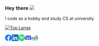 ### Hey there <img src="https://media.giphy.com/media/hvRJCLFzcasrR4ia7z/giphy.gif" width="25px">

I code as a hobby and study CS at university

[![Top Langs](https://github-readme-stats.vercel.app/api/top-langs/?username=tomitheninja&layout=compact&theme=tokyonight&langs_count=10)](https://coderstats.net/github/#tomitheninja)

<a href="https://www.facebook.com/dr0p.database/"><img align="left" alt="Facebook" width="22px" src="assets/facebook.svg"></a>

<a href="https://linkedin.com/in/tomitheninja"><img align="left" alt="LinkedIn" width="22px" src="assets/linkedin.svg"></a>

<a href="https://open.spotify.com/user/t06m0g0z5ukih70fgy93er0d4?si=dbc3b25e207b42e2">
  <img align="left" alt="Spotify" width="22px" src="assets/spotify.svg" />
</a>

<a href="http://discordapp.com/users/335860149749153802"><img align="left" alt="Discord" width="22px" src="assets/discord.svg" /></a>

<a href="https://coderstats.net/github/#tomitheninja"><img align="left" alt="Coder stats" width="22px" src="assets/coderstats.png" /></a>

